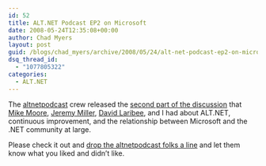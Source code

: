 ```yaml
---
id: 52
title: ALT.NET Podcast EP2 on Microsoft
date: 2008-05-24T12:35:08+00:00
author: Chad Myers
layout: post
guid: /blogs/chad_myers/archive/2008/05/24/alt-net-podcast-ep2-on-microsoft.aspx
dsq_thread_id:
  - "1077805322"
categories:
  - ALT.NET
---
```

The [altnetpodcast](http://www.altnetpodcast.com/) crew released the [second part of the discussion](http://www.altnetpodcast.com/episodes/2-alt.net-and-microsoft) that [Mike Moore](http://www.blowmage.com/), [Jeremy Miller](http://codebetter.com/blogs/jeremy.miller/default.aspx), [David Laribee](http://codebetter.com/blogs/david_laribee/), and I had about ALT.NET, continuous improvement, and the relationship between Microsoft and the .NET community at large.

Please check it out and [drop the altnetpodcast folks a line](http://groups.google.com/group/altnetpodcast) and let them know what you liked and didn&#8217;t like.